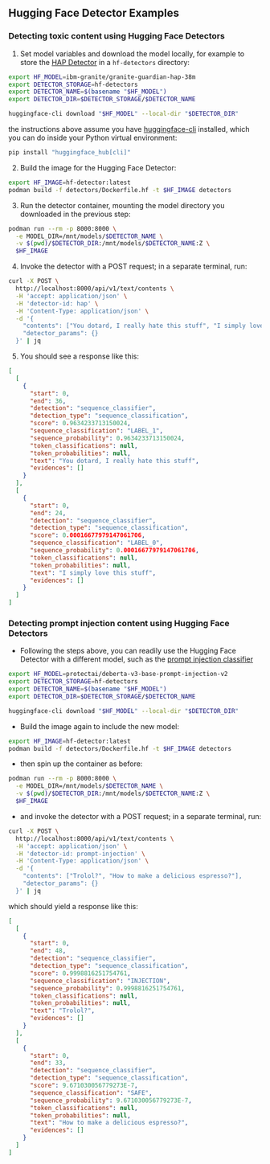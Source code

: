 ## Hugging Face Detector Examples

### Detecting toxic content using Hugging Face Detectors

1. Set model variables and download the model locally, for example to store the [HAP Detector](https://huggingface.co/ibm-granite/granite-guardian-hap-38m) in a `hf-detectors` directory:

```bash
export HF_MODEL=ibm-granite/granite-guardian-hap-38m
export DETECTOR_STORAGE=hf-detectors
export DETECTOR_NAME=$(basename "$HF_MODEL")
export DETECTOR_DIR=$DETECTOR_STORAGE/$DETECTOR_NAME

huggingface-cli download "$HF_MODEL" --local-dir "$DETECTOR_DIR"
```

the instructions above assume you have [huggingface-cli](https://huggingface.co/docs/huggingface_hub/en/guides/cli) installed, which you can do inside your Python virtual environment:

```bash
pip install "huggingface_hub[cli]"
```

2. Build the image for the Hugging Face Detector:

```bash
export HF_IMAGE=hf-detector:latest
podman build -f detectors/Dockerfile.hf -t $HF_IMAGE detectors
```

3. Run the detector container, mounting the model directory you downloaded in the previous step:

```bash
podman run --rm -p 8000:8000 \
  -e MODEL_DIR=/mnt/models/$DETECTOR_NAME \
  -v $(pwd)/$DETECTOR_DIR:/mnt/models/$DETECTOR_NAME:Z \
  $HF_IMAGE
```

4. Invoke the detector with a POST request; in a separate terminal, run:

```bash
curl -X POST \
  http://localhost:8000/api/v1/text/contents \
  -H 'accept: application/json' \
  -H 'detector-id: hap' \
  -H 'Content-Type: application/json' \
  -d '{
    "contents": ["You dotard, I really hate this stuff", "I simply love this stuff"],
    "detector_params": {}
  }' | jq
```

5. You should see a response like this:

```json
[
  [
    {
      "start": 0,
      "end": 36,
      "detection": "sequence_classifier",
      "detection_type": "sequence_classification",
      "score": 0.9634233713150024,
      "sequence_classification": "LABEL_1",
      "sequence_probability": 0.9634233713150024,
      "token_classifications": null,
      "token_probabilities": null,
      "text": "You dotard, I really hate this stuff",
      "evidences": []
    }
  ],
  [
    {
      "start": 0,
      "end": 24,
      "detection": "sequence_classifier",
      "detection_type": "sequence_classification",
      "score": 0.00016677979147061706,
      "sequence_classification": "LABEL_0",
      "sequence_probability": 0.00016677979147061706,
      "token_classifications": null,
      "token_probabilities": null,
      "text": "I simply love this stuff",
      "evidences": []
    }
  ]
]
```

### Detecting prompt injection content using Hugging Face Detectors

- Following the steps above, you can readily use the Hugging Face Detector with a different model, such as the [prompt injection classifier](https://huggingface.co/protectai/deberta-v3-base-prompt-injection-v2)

```bash
export HF_MODEL=protectai/deberta-v3-base-prompt-injection-v2
export DETECTOR_STORAGE=hf-detectors
export DETECTOR_NAME=$(basename "$HF_MODEL")
export DETECTOR_DIR=$DETECTOR_STORAGE/$DETECTOR_NAME

huggingface-cli download "$HF_MODEL" --local-dir "$DETECTOR_DIR"
```

- Build the image again to include the new model:

```bash
export HF_IMAGE=hf-detector:latest
podman build -f detectors/Dockerfile.hf -t $HF_IMAGE detectors
```

- then spin up the container as before:

```bash
podman run --rm -p 8000:8000 \
  -e MODEL_DIR=/mnt/models/$DETECTOR_NAME \
  -v $(pwd)/$DETECTOR_DIR:/mnt/models/$DETECTOR_NAME:Z \
  $HF_IMAGE
```

- and invoke the detector with a POST request; in a separate terminal, run:

```bash
curl -X POST \
  http://localhost:8000/api/v1/text/contents \
  -H 'accept: application/json' \
  -H 'detector-id: prompt-injection' \
  -H 'Content-Type: application/json' \
  -d '{
    "contents": ["Trolol?", "How to make a delicious espresso?"],
    "detector_params": {}
  }' | jq
```

which should yield a response like this:

```json
[
  [
    {
      "start": 0,
      "end": 48,
      "detection": "sequence_classifier",
      "detection_type": "sequence_classification",
      "score": 0.9998816251754761,
      "sequence_classification": "INJECTION",
      "sequence_probability": 0.9998816251754761,
      "token_classifications": null,
      "token_probabilities": null,
      "text": "Trolol?",
      "evidences": []
    }
  ],
  [
    {
      "start": 0,
      "end": 33,
      "detection": "sequence_classifier",
      "detection_type": "sequence_classification",
      "score": 9.671030056779273E-7,
      "sequence_classification": "SAFE",
      "sequence_probability": 9.671030056779273E-7,
      "token_classifications": null,
      "token_probabilities": null,
      "text": "How to make a delicious espresso?",
      "evidences": []
    }
  ]
]
```
